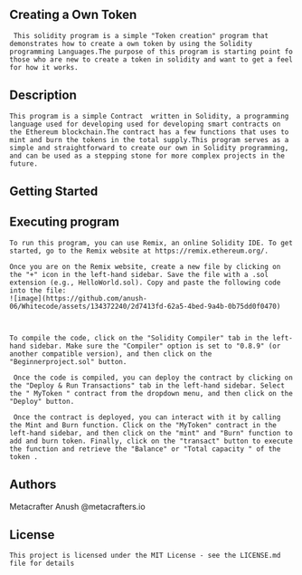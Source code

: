 ## Creating a  Own Token

     This solidity program is a simple "Token creation" program that demonstrates how to create a own token by using the Solidity programming Languages.The purpose of this program is starting point fo those who are new to create a token in solidity and want to get a feel for how it works.
  
## Description
    This program is a simple Contract  written in Solidity, a programming language used for developing used for developing smart contracts on the Ethereum blockchain.The contract has a few functions that uses to mint and burn the tokens in the total supply.This program serves as a simple and straightforward to create our own in Solidity programming, and can be used as a stepping stone for more complex projects in the future.
## Getting Started
## Executing program

    To run this program, you can use Remix, an online Solidity IDE. To get started, go to the Remix website at https://remix.ethereum.org/.

    Once you are on the Remix website, create a new file by clicking on the "+" icon in the left-hand sidebar. Save the file with a .sol extension (e.g., HelloWorld.sol). Copy and paste the following code into the file:
    ![image](https://github.com/anush-06/Whitecode/assets/134372240/2d7413fd-62a5-4bed-9a4b-0b75dd0f0470)



    To compile the code, click on the "Solidity Compiler" tab in the left-hand sidebar. Make sure the "Compiler" option is set to "0.8.9" (or another compatible version), and then click on the "Beginnerproject.sol" button.

     Once the code is compiled, you can deploy the contract by clicking on the "Deploy & Run Transactions" tab in the left-hand sidebar. Select the " MyToken " contract from the dropdown menu, and then click on the "Deploy" button.

     Once the contract is deployed, you can interact with it by calling the Mint and Burn function. Click on the "MyToken" contract in the left-hand sidebar, and then click on the "mint" and "Burn" function to add and burn token. Finally, click on the "transact" button to execute the function and retrieve the "Balance" or "Total capacity " of the token .
## Authors

Metacrafter Anush
@metacrafters.io

## License
    This project is licensed under the MIT License - see the LICENSE.md file for details
